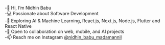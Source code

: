 -👋 Hi, I’m Nidhin Babu        
-💻 Passionate about Software Development	
-🧠 Exploring AI & Machine Learning, React.js, Next.js, Node.js, Flutter and React Native	
-🤝 Open to collaboration on web, mobile, and AI projects	
-📫 Reach me on Instagram [@nidhin_babu_madamannil](https://www.instagram.com/nidhin_babu_madamannil/)

